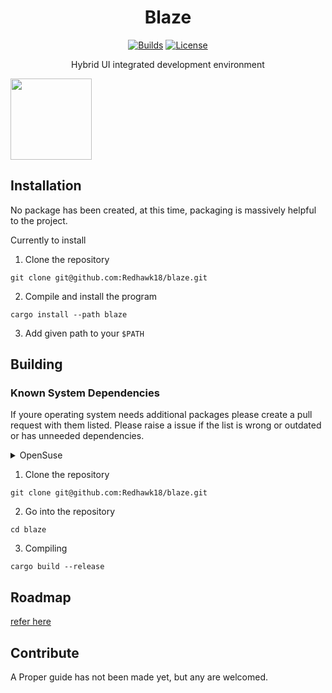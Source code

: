<div align="center">

# Blaze

[![Builds](https://img.shields.io/github/actions/workflow/status/Redhawk18/code-editor/build.yml)](https://github.com/Redhawk18/code-editor/actions/workflows/build.yml)
[![License](https://img.shields.io/github/license/Redhawk18/code-editor)](https://github.com/Redhawk18/code-editor/blob/main/LICENSE)

Hybrid UI integrated development environment

</div>
<a href="https://github.com/iced-rs/iced">
  <img src="https://gist.githubusercontent.com/hecrj/ad7ecd38f6e47ff3688a38c79fd108f0/raw/74384875ecbad02ae2a926425e9bcafd0695bade/color.svg" width="130px">
</a>

## Installation
No package has been created, at this time, packaging is massively helpful to the project.

Currently to install

1. Clone the repository

```git clone git@github.com:Redhawk18/blaze.git```

2. Compile and install the program

```cargo install --path blaze```

3. Add given path to your `$PATH`

## Building

### Known System Dependencies
If youre operating system needs additional packages please create a pull request with them listed. Please raise a issue if the list is wrong or outdated or has unneeded dependencies.
<details>
  <summary>OpenSuse</summary>

  ```
  sudo zypper install atkmm-devel gdk-pixbuf-devel gdk-pixbuf-xlib-devel glib2-devel gtk3-devel harfbuzz-devel pkg-config rustup
  ```
</details>

1. Clone the repository

```git clone git@github.com:Redhawk18/blaze.git```

2. Go into the repository

`cd blaze`

3. Compiling

`cargo build --release`

## Roadmap
[refer here](ROADMAP.md)

## Contribute
A Proper guide has not been made yet, but any are welcomed.
